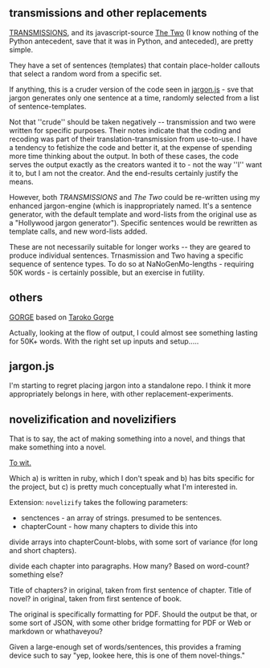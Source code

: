 ## transmissions and other replacements

[TRANSMISSIONS](http://luckysoap.com/generations/transmission.html), and its javascript-source [The Two](http://nickm.com/poems/the_two.html) (I know nothing of the Python antecedent, save that it was in Python, and anteceded), are pretty simple.

They have a set of sentences (templates) that contain place-holder callouts that select a random word from a specific set.

If anything, this is a cruder version of the code seen in [jargon.js](https://github.com/MichaelPaulukonis/jargon.js) - sve that jargon generates only one sentence at a time, randomly selected from a list of sentence-templates.

Not that ''crude'' should be taken negatively -- transmission and two were written for specific purposes. Their notes indicate that the coding and recoding was part of their translation-transmission from use-to-use. I have a tendency to fetishize the code and better it, at the expense of spending more time thinking about the output. In both of these cases, the code serves the output exactly as the creators wanted it to - not the way ''I'' want it to, but I am not the creator. And the end-results certainly justify the means.

However, both _TRANSMISSIONS_ and _The Two_ could be re-written using my enhanced jargon-engine (which is inappropriately named. It's a sentence generator, with the default template and word-lists from the original use as a "Hollywood jargon generator").
Specific sentences would be rewritten as template calls, and new word-lists added.


These are not necessarily suitable for longer works -- they are geared to produce individual sentences. Trnasmission and Two having a specific sequence of sentence types. To do so at NaNoGenMo-lengths - requiring 50K words - is certainly possible, but an exercise in futility.

## others
[GORGE](http://luckysoap.com/generations/gorge.html) based on [Taroko Gorge](http://nickm.com/poems/taroko_gorge.html)

Actually, looking at the flow of output, I could almost see something lasting for 50K+ words. With the right set up inputs and setup.....

## jargon.js
I'm starting to regret placing jargon into a standalone repo. I think it more appropriately belongs in here, with other replacement-experiments.

## novelizification and novelizifiers
That is to say, the act of making something into a novel, and things that make something into a novel.

[To wit.](https://github.com/elib/NovelHarvesterBot/blob/master/make_novel.rb)

Which a) is written in ruby, which I don't speak and b) has bits specific for the project, but c) is pretty much conceptually what I'm interested in.

Extension: `novelizify` takes the following parameters:

* senctences - an array of strings. presumed to be sentences.
* chapterCount - how many chapters to divide this into

divide arrays into chapterCount-blobs, with some sort of variance (for long and short chapters).

divide each chapter into paragraphs.
How many?
Based on word-count? something else?

Title of chapters? in original, taken from first sentence of chapter.
Title of novel? in original, taken from first sentence of book.

The original is specifically formatting for PDF.
Should the output be that, or some sort of JSON, with some other bridge formatting for PDF or Web or markdown or whathaveyou?


Given a large-enough set of words/sentences, this provides a framing device such to say "yep, lookee here, this is one of them novel-things."



